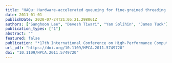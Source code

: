 ```yaml
---
title: "HAQu: Hardware-accelerated queueing for fine-grained threading on a chip multiprocessor"
date: 2011-01-01
publishDate: 2020-07-24T21:05:21.298061Z
authors: ["Sanghoon Lee", "Devesh Tiwari", "Yan Solihin", "James Tuck"]
publication_types: ["1"]
abstract: ""
featured: false
publication: "*17th International Conference on High-Performance Computer Architecture (HPCA-17 2011), February 12-16 2011, San Antonio, Texas, USA*"
url_pdf: "https://doi.org/10.1109/HPCA.2011.5749720"
doi: "10.1109/HPCA.2011.5749720"
---
```


